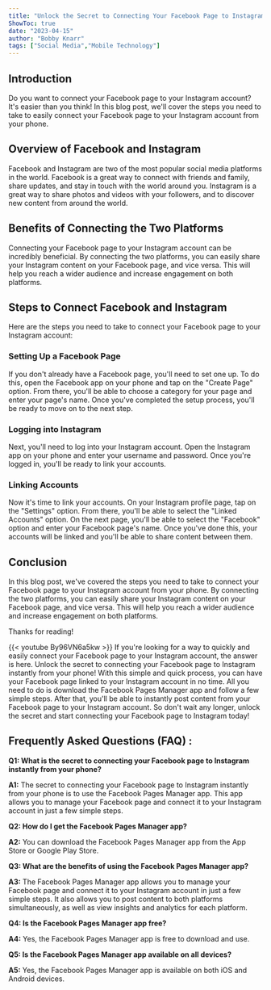 ```yaml
---
title: "Unlock the Secret to Connecting Your Facebook Page to Instagram Instantly from Your Phone!"
ShowToc: true 
date: "2023-04-15"
author: "Bobby Knarr" 
tags: ["Social Media","Mobile Technology"]
---
```

## Introduction 

Do you want to connect your Facebook page to your Instagram account? It's easier than you think! In this blog post, we'll cover the steps you need to take to easily connect your Facebook page to your Instagram account from your phone. 

## Overview of Facebook and Instagram

Facebook and Instagram are two of the most popular social media platforms in the world. Facebook is a great way to connect with friends and family, share updates, and stay in touch with the world around you. Instagram is a great way to share photos and videos with your followers, and to discover new content from around the world. 

## Benefits of Connecting the Two Platforms

Connecting your Facebook page to your Instagram account can be incredibly beneficial. By connecting the two platforms, you can easily share your Instagram content on your Facebook page, and vice versa. This will help you reach a wider audience and increase engagement on both platforms. 

## Steps to Connect Facebook and Instagram

Here are the steps you need to take to connect your Facebook page to your Instagram account: 

### Setting Up a Facebook Page 

If you don't already have a Facebook page, you'll need to set one up. To do this, open the Facebook app on your phone and tap on the "Create Page" option. From there, you'll be able to choose a category for your page and enter your page's name. Once you've completed the setup process, you'll be ready to move on to the next step. 

### Logging into Instagram 

Next, you'll need to log into your Instagram account. Open the Instagram app on your phone and enter your username and password. Once you're logged in, you'll be ready to link your accounts. 

### Linking Accounts 

Now it's time to link your accounts. On your Instagram profile page, tap on the "Settings" option. From there, you'll be able to select the "Linked Accounts" option. On the next page, you'll be able to select the "Facebook" option and enter your Facebook page's name. Once you've done this, your accounts will be linked and you'll be able to share content between them. 

## Conclusion 

In this blog post, we've covered the steps you need to take to connect your Facebook page to your Instagram account from your phone. By connecting the two platforms, you can easily share your Instagram content on your Facebook page, and vice versa. This will help you reach a wider audience and increase engagement on both platforms. 

Thanks for reading!

{{< youtube By96VN6a5kw >}} 
If you're looking for a way to quickly and easily connect your Facebook page to your Instagram account, the answer is here. Unlock the secret to connecting your Facebook page to Instagram instantly from your phone! With this simple and quick process, you can have your Facebook page linked to your Instagram account in no time. All you need to do is download the Facebook Pages Manager app and follow a few simple steps. After that, you'll be able to instantly post content from your Facebook page to your Instagram account. So don't wait any longer, unlock the secret and start connecting your Facebook page to Instagram today!

## Frequently Asked Questions (FAQ) :
**Q1: What is the secret to connecting your Facebook page to Instagram instantly from your phone?**

**A1:** The secret to connecting your Facebook page to Instagram instantly from your phone is to use the Facebook Pages Manager app. This app allows you to manage your Facebook page and connect it to your Instagram account in just a few simple steps.

**Q2: How do I get the Facebook Pages Manager app?**

**A2:** You can download the Facebook Pages Manager app from the App Store or Google Play Store.

**Q3: What are the benefits of using the Facebook Pages Manager app?**

**A3:** The Facebook Pages Manager app allows you to manage your Facebook page and connect it to your Instagram account in just a few simple steps. It also allows you to post content to both platforms simultaneously, as well as view insights and analytics for each platform.

**Q4: Is the Facebook Pages Manager app free?**

**A4:** Yes, the Facebook Pages Manager app is free to download and use.

**Q5: Is the Facebook Pages Manager app available on all devices?**

**A5:** Yes, the Facebook Pages Manager app is available on both iOS and Android devices.




